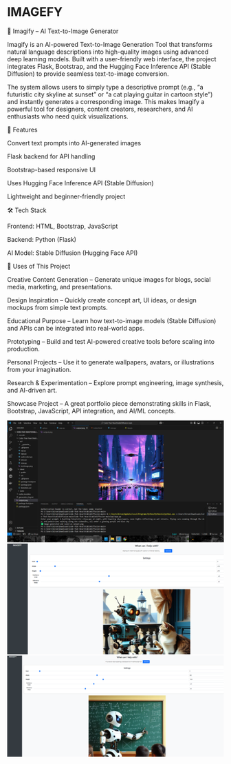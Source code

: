 # IMAGEFY
📸 Imagify – AI Text-to-Image Generator

Imagify is an AI-powered Text-to-Image Generation Tool that transforms natural language descriptions into high-quality images using advanced deep learning models. Built with a user-friendly web interface, the project integrates Flask, Bootstrap, and the Hugging Face Inference API (Stable Diffusion) to provide seamless text-to-image conversion.

The system allows users to simply type a descriptive prompt (e.g., “a futuristic city skyline at sunset” or “a cat playing guitar in cartoon style”) and instantly generates a corresponding image. This makes Imagify a powerful tool for designers, content creators, researchers, and AI enthusiasts who need quick visualizations.

🚀 Features

Convert text prompts into AI-generated images

Flask backend for API handling

Bootstrap-based responsive UI

Uses Hugging Face Inference API (Stable Diffusion)

Lightweight and beginner-friendly project

🛠️ Tech Stack

Frontend: HTML, Bootstrap, JavaScript

Backend: Python (Flask)

AI Model: Stable Diffusion (Hugging Face API)

🚀 Uses of This Project

Creative Content Generation – Generate unique images for blogs, social media, marketing, and presentations.

Design Inspiration – Quickly create concept art, UI ideas, or design mockups from simple text prompts.

Educational Purpose – Learn how text-to-image models (Stable Diffusion) and APIs can be integrated into real-world apps.

Prototyping – Build and test AI-powered creative tools before scaling into production.

Personal Projects – Use it to generate wallpapers, avatars, or illustrations from your imagination.

Research & Experimentation – Explore prompt engineering, image synthesis, and AI-driven art.

Showcase Project – A great portfolio piece demonstrating skills in Flask, Bootstrap, JavaScript, API integration, and AI/ML concepts.

![App Screenshot](generate%20images/Screenshot%202025-01-30%20191827.png)
 ![Imagify Screenshot B](generate%20images/Screenshot%202025-04-08%20193730.png)
 ![Imagify Screenshot C](generate%20images/Screenshot%202025-04-09%20002826.png)


